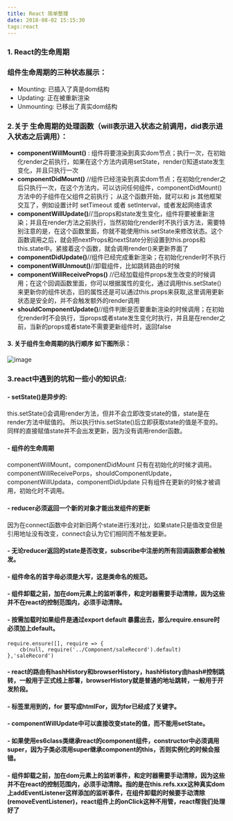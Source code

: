 ```yaml
---
title: React 简单整理
date: 2018-08-02 15:15:30
tags:react
---
```

### 1. React的生命周期
###  组件生命周期的三种状态展示： 
- Mounting: 已插入了真是dom结构 
- Updating: 正在被重新渲染 
- Unmounting: 已移出了真实dom结构

### 2.关于 生命周期的处理函数（will表示进入状态之前调用，did表示进入状态之后调用）：
- **componentWillMount()** :
组件将要渲染到真实dom节点；执行一次，在初始化render之前执行，如果在这个方法内调用setState，render()知道state发生变化，并且只执行一次
- **componentDidMount()**
//组件已经渲染到真实dom节点；在初始化render之后只执行一次，在这个方法内，可以访问任何组件，componentDidMount()方法中的子组件在父组件之前执行；
从这个函数开始，就可以和 js 其他框架交互了，例如设置计时 setTimeout 或者 setInterval，或者发起网络请求
- **componentWillUpdate()**//当props和state发生变化，组件将要被重新渲染；并且在render方法之前执行，当然初始化render时不执行该方法，需要特别注意的是，在这个函数里面，你就不能使用this.setState来修改状态。这个函数调用之后，就会把nextProps和nextState分别设置到this.props和this.state中。紧接着这个函数，就会调用render()来更新界面了
- **componentDidUpdate()**//组件已经完成重新渲染；在初始化render时不执行
- **componentWillUnmout()**//卸载组件，比如跳转路由的时候
- **componentWillReceiveProps()** //已经加载组件props发生改变的时候调用；在这个回调函数里面，你可以根据属性的变化，通过调用this.setState()来更新你的组件状态，旧的属性还是可以通过this.props来获取,这里调用更新状态是安全的，并不会触发额外的render调用
- **shouldComponentUpdate()**//组件判断是否要重新渲染的时候调用；在初始化render时不会执行，当props或者state发生变化时执行，并且是在render之前，当新的props或者state不需要更新组件时，返回false
#### 3. 关于组件生命周期的执行顺序 如下图所示：
![image](https://note.youdao.com/yws/public/resource/ab2cc4cb6abd27779a98343b11256d86/xmlnote/D3F2B8C7A6A04D8F99722AF34EEA9F36/851A0C31E6A749EB948EE8F6B5C6E006/88)
### 3.react中遇到的坑和一些小的知识点:
#### - setState()是异步的:
this.setState()会调用render方法，但并不会立即改变state的值，state是在render方法中赋值的。
所以执行this.setState()后立即获取state的值是不变的。
同样的直接赋值state并不会出发更新，因为没有调用render函数。
#### - 组件的生命周期
componentWillMount，componentDidMount 只有在初始化的时候才调用。
componentWillReceivePorps，shouldComponentUpdate，componentWillUpdata，componentDidUpdate 只有组件在更新的时候才被调用，初始化时不调用。
#### - reducer必须返回一个新的对象才能出发组件的更新
因为在connect函数中会对新旧两个state进行浅对比，如果state只是值改变但是引用地址没有改变，connect会认为它们相同而不触发更新。
#### - 无论reducer返回的state是否改变，subscribe中注册的所有回调函数都会被触发。
#### - 组件命名的首字母必须是大写，这是类命名的规范。
#### - 组件卸载之前，加在dom元素上的监听事件，和定时器需要手动清除，因为这些并不在react的控制范围内，必须手动清除。
#### - 按需加载时如果组件是通过export default 暴露出去，那么require.ensure时必须加上default。

```
require.ensure([], require => {
    cb(null, require('../Component/saleRecord').default)
},'saleRecord')
```
#### - react的路由有hashHistory和browserHistory，hashHistory由hash#控制跳转，一般用于正式线上部署，browserHistory就是普通的地址跳转，一般用于开发阶段。
#### - 标签里用到的，for 要写成htmlFor，因为for已经成了关键字。
#### - componentWillUpdate中可以直接改变state的值，而不能用setState。
#### - 如果使用es6class类继承react的component组件，constructor中必须调用super，因为子类必须用super继承component的this，否则实例化的时候会报错。
#### - 组件卸载之前，加在dom元素上的监听事件，和定时器需要手动清除，因为这些并不在react的控制范围内，必须手动清除。指的是在this.refs.xxx这种真实dom上addEventListener这样添加的监听事件，在组件卸载的时候要手动清除(removeEventListener)，react组件上的onClick这种不用管，react帮我们处理好了
